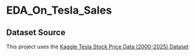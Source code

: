# EDA_On_Tesla_Sales
## Dataset Source  
This project uses the [Kaggle Tesla Stock Price Data (2000-2025) Dataset](https://www.kaggle.com/datasets/taimoor888/tesla-stock-price-data-2000-2025/data) 
